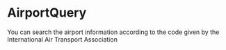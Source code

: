 # AirportQuery
You can search the airport information according to the code given by the International Air Transport Association
